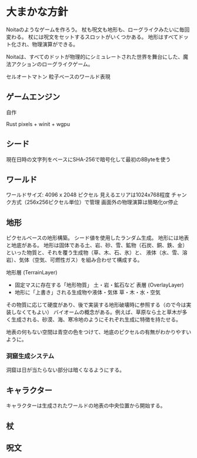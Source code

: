 # 大まかな方針

Noitaのようなゲームを作ろう。
杖も呪文も地形も、ローグライクみたいに毎回変わる。
杖には呪文をセットするスロットがいくつかある。
地形はすべてドット化され、物理演算ができる。

Noitaは、すべてのドットが物理的にシミュレートされた世界を舞台にした、魔法アクションのローグライクゲーム。

セルオートマトン
粒子ベースのワールド表現

## ゲームエンジン

自作

Rust
pixels + winit + wgpu

## シード

現在日時の文字列をベースにSHA-256で暗号化して最初の8Byteを使う

## ワールド

ワールドサイズ: 4096 x 2048 ピクセル
見えるエリアは1024x768程度
チャンク方式（256x256ピクセル単位）で管理
画面外の物理演算は簡略化or停止

## 地形

ピクセルベースの地形構築。
シード値を使用したランダム生成。
地形には地表と地底がある。
地形は固体である土、岩、砂、雪、鉱物（石炭、銅、鉄、金）といった物質と、それを覆う生成物（草、木、石、氷）と、
液体（水、雪、溶岩）、気体（空気、可燃性ガス）を組み合わせて構成する。

地形層 (TerrainLayer)	
- 固定マスに存在する「地形物質」	土・岩・鉱石など
表層 (OverlayLayer)	
- 地形に「上書き」される生成物や液体・気体	草・木・水・空気

その物質に応じて硬度があり、後で実装する地形破壊時に参照する（ので今は実装しなくてもよい）
バイオームの概念がある。例えば、草原なら土と草木が多く生成される、砂漠、海、寒冷地のようにそれぞれ生成に特徴を持たせる。

地表の何もない空間は青空の色をつけて、地底のピクセルの有無がわかりやすいように。

### 洞窟生成システム

洞窟は日が当たらない部分は暗くなるようにする。

## キャラクター

キャラクターは生成されたワールドの地表の中央位置から開始する。

## 杖

## 呪文
